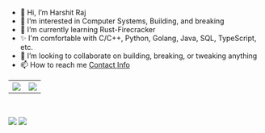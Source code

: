 - 👋 Hi, I’m Harshit Raj
- 👀 I’m interested in Computer Systems, Building, and breaking
- 🌱 I’m currently learning Rust-Firecracker
- ✨ I'm comfortable with  C/C++, Python, Golang, Java, SQL, TypeScript, etc.
- 💞️ I’m looking to collaborate on building, breaking, or tweaking anything
- 📫 How to reach me [Contact Info](https://harshitraj.me/#contact)

<table style="width:100%">
  <tr>
    <th><img src="https://github-readme-stats.vercel.app/api?username=1-Harshit&show_icons=true&hide_border=true&hide=issues" /></th>
    <th><img src="https://github-readme-stats.vercel.app/api/top-langs/?username=1-Harshit&layout=compact&langs_count=6" /></th>
  </tr>
</table>
<br>

![](https://hit.yhype.me/github/profile?user_id=25745900)
![](https://komarev.com/ghpvc/?username=1-Harshit&style=flat-square)
